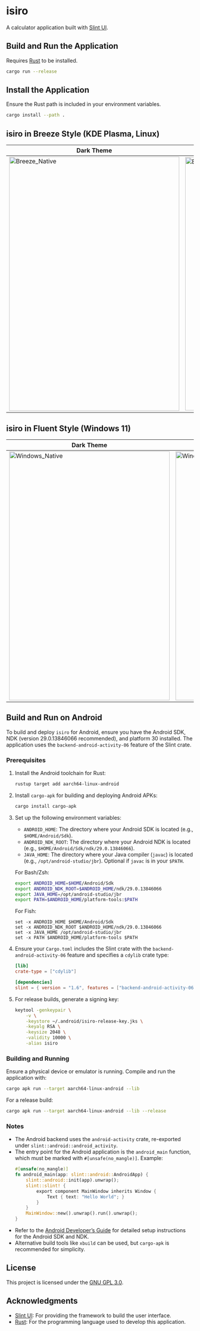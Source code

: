 # isiro

A calculator application built with [Slint UI](https://slint.dev/).

## Build and Run the Application

Requires [Rust](https://www.rust-lang.org/) to be installed.

```bash
cargo run --release
```

## Install the Application

Ensure the Rust path is included in your environment variables.

```bash
cargo install --path .
```

## isiro in Breeze Style (KDE Plasma, Linux)

| Dark Theme                                                                                                                                 | Light Theme                                                                                                                                      |
| ------------------------------------------------------------------------------------------------------------------------------------------ | ------------------------------------------------------------------------------------------------------------------------------------------------ |
| <img width="457" height="683" alt="Breeze_Native" src="https://github.com/user-attachments/assets/3550d841-649a-466c-9ca9-753c3aa33454" /> | <img width="446" height="681" alt="Breeze_Native_Light" src="https://github.com/user-attachments/assets/7d1fcc96-384f-4afc-a345-98df6c411609" /> |

## isiro in Fluent Style (Windows 11)

| Dark Theme                                                                                                                                  | Light Theme                                                                                                                                       |
| ------------------------------------------------------------------------------------------------------------------------------------------- | ------------------------------------------------------------------------------------------------------------------------------------------------- |
| <img width="431" height="669" alt="Windows_Native" src="https://github.com/user-attachments/assets/978d1f37-94b1-431b-93fc-ffbc972c8d60" /> | <img width="435" height="669" alt="Windows_Native_Light" src="https://github.com/user-attachments/assets/9efaebe7-a721-46d2-8975-60f91b0edfc4" /> |

## Build and Run on Android

To build and deploy `isiro` for Android, ensure you have the Android SDK, NDK (version 29.0.13846066 recommended), and platform 30 installed. The application uses the `backend-android-activity-06` feature of the Slint crate.


### Prerequisites

1. Install the Android toolchain for Rust:
   ```bash
   rustup target add aarch64-linux-android
   ```
2. Install `cargo-apk` for building and deploying Android APKs:
   ```bash
   cargo install cargo-apk
   ```
3. Set up the following environment variables:
   - `ANDROID_HOME`: The directory where your Android SDK is located (e.g., `$HOME/Android/Sdk`).
   - `ANDROID_NDK_ROOT`: The directory where your Android NDK is located (e.g., `$HOME/Android/Sdk/ndk/29.0.13846066`).
   - `JAVA_HOME`: The directory where your Java compiler (`javac`) is located (e.g., `/opt/android-studio/jbr`). Optional if `javac` is in your `$PATH`.

   For Bash/Zsh:
   ```bash
   export ANDROID_HOME=$HOME/Android/Sdk
   export ANDROID_NDK_ROOT=$ANDROID_HOME/ndk/29.0.13846066
   export JAVA_HOME=/opt/android-studio/jbr
   export PATH=$ANDROID_HOME/platform-tools:$PATH
   ```

   For Fish:
   ```fish
   set -x ANDROID_HOME $HOME/Android/Sdk
   set -x ANDROID_NDK_ROOT $ANDROID_HOME/ndk/29.0.13846066
   set -x JAVA_HOME /opt/android-studio/jbr
   set -x PATH $ANDROID_HOME/platform-tools $PATH
   ```

4. Ensure your `Cargo.toml` includes the Slint crate with the `backend-android-activity-06` feature and specifies a `cdylib` crate type:
   ```toml
   [lib]
   crate-type = ["cdylib"]

   [dependencies]
   slint = { version = "1.6", features = ["backend-android-activity-06"] }
   ```

5. For release builds, generate a signing key:
   ```bash
   keytool -genkeypair \
       -v \
       -keystore ~/.android/isiro-release-key.jks \
       -keyalg RSA \
       -keysize 2048 \
       -validity 10000 \
       -alias isiro
   ```

### Building and Running

Ensure a physical device or emulator is running. Compile and run the application with:

```bash
cargo apk run --target aarch64-linux-android --lib
```

For a release build:

```bash
cargo apk run --target aarch64-linux-android --lib --release
```

### Notes

- The Android backend uses the `android-activity` crate, re-exported under `slint::android::android_activity`.
- The entry point for the Android application is the `android_main` function, which must be marked with `#[unsafe(no_mangle)]`. Example:
  ```rust
  #[unsafe(no_mangle)]
  fn android_main(app: slint::android::AndroidApp) {
      slint::android::init(app).unwrap();
      slint::slint! {
          export component MainWindow inherits Window {
              Text { text: "Hello World"; }
          }
      }
      MainWindow::new().unwrap().run().unwrap();
  }
  ```
- Refer to the [Android Developer’s Guide](https://developer.android.com/ndk/guides) for detailed setup instructions for the Android SDK and NDK.
- Alternative build tools like `xbuild` can be used, but `cargo-apk` is recommended for simplicity.

## License

This project is licensed under the [GNU GPL 3.0](LICENSE).

## Acknowledgments

- [Slint UI](https://slint.dev/): For providing the framework to build the user interface.
- [Rust](https://www.rust-lang.org/): For the programming language used to develop this application.

